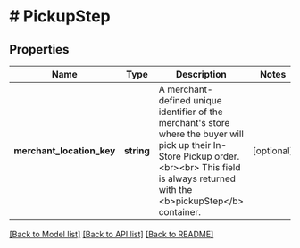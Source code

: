 # # PickupStep

## Properties

Name | Type | Description | Notes
------------ | ------------- | ------------- | -------------
**merchant_location_key** | **string** | A merchant-defined unique identifier of the merchant&#39;s store where the buyer will pick up their In-Store Pickup order.&lt;br&gt;&lt;br&gt; This field is always returned with the &lt;b&gt;pickupStep&lt;/b&gt; container. | [optional]

[[Back to Model list]](../../README.md#models) [[Back to API list]](../../README.md#endpoints) [[Back to README]](../../README.md)
